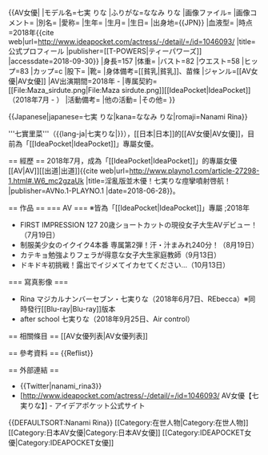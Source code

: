 {{AV女優|
|モデル名=七実 りな
|ふりがな=ななみ りな
|画像ファイル=
|画像コメント= 
|別名=
|愛称=
|生年=
|生月=
|生日=
|出身地={{JPN}}
|血液型=
|時点=2018年<ref>{{cite web|url=http://www.ideapocket.com/actress/-/detail/=/id=1046093/ |title=公式プロフィール |publisher=[[T-POWERS|ティーパワーズ]] |accessdate=2018-09-30}}</ref>
|身長=157
|体重=
|バスト=82
|ウエスト=58
|ヒップ=83
|カップ=c
|股下=
|靴=
|身体備考=[[貧乳|貧乳]]、苗條 
|ジャンル=[[AV女優|AV女優]]
|AV出演期間=2018年 -
|専属契約=[[File:Maza_sirdute.png|File:Maza sirdute.png]][[IdeaPocket|IdeaPocket]]（2018年7月 - ）
|活動備考= 
|他の活動=
|その他=
}}

{{Japanese|japanese=七実 りな|kana=ななみ りな|romaji=Nanami Rina}}

'''七實里菜'''（{{lang-ja|七実りな|}}），[[日本|日本]]的[[AV女優|AV女優]]，目前為「[[IdeaPocket|IdeaPocket]]」專屬女優。

== 經歷 ==
2018年7月，成為「[[IdeaPocket|IdeaPocket]]」的專屬女優[[AV|AV]][[出道|出道]]<ref>{{cite web|url=http://www.playno1.com/article-27298-1.html#.W6_mc2gzaUk |title=淫亂版並木優！七実りな痙攣噴射啓航！ |publisher=AVNo.1-PLAYNO.1 |date=2018-06-28}}</ref>。

== 作品 ==
=== AV ===
※皆為「[[IdeaPocket|IdeaPocket]]」專屬
;2018年
* FIRST IMPRESSION 127 20歳ショートカットの現役女子大生AVデビュー！（7月19日）
* 制服美少女のイクイク4本番 専属第2弾！汗・汁まみれ240分！（8月19日）
* カテキョ勉強よりフェラが得意な女子大生家庭教師（9月13日）
* ドキドキ初挑戦！露出でイジメてイカセてください…（10月13日）

=== 寫真影像 ===
* Rina マジカルナンバーセブン・七実りな（2018年6月7日、REbecca）※同時發行[[Blu-ray|Blu-ray]]版本
* after school 七実りな（2018年9月25日、Air control）

== 相關條目 ==
[[AV女優列表|AV女優列表]]

== 參考資料 ==
{{Reflist}}

== 外部連結 ==
* {{Twitter|nanami_rina3}}
* [http://www.ideapocket.com/actress/-/detail/=/id=1046093/ AV女優【七実りな】] - アイデアポケット公式サイト

{{DEFAULTSORT:Nanami Rina}}
[[Category:在世人物|Category:在世人物]]
[[Category:日本AV女優|Category:日本AV女優]]
[[Category:IDEAPOCKET女優|Category:IDEAPOCKET女優]]